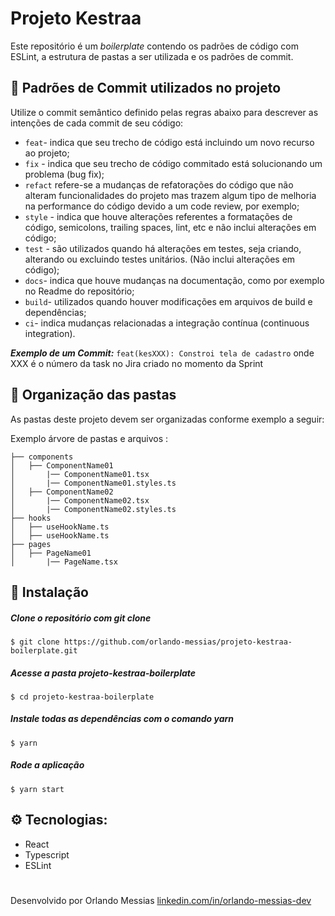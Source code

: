 # Projeto Kestraa

Este repositório é um _boilerplate_ contendo os padrões de código com ESLint, a estrutura de pastas a ser utilizada e os padrões de commit.

## :memo: Padrões de Commit utilizados no projeto

Utilize o commit semântico definido pelas regras abaixo para descrever as intenções de cada commit de seu código:

- ```feat```- indica que seu trecho de código está incluindo um novo recurso ao projeto;
- ```fix``` - indica que seu trecho de código commitado está solucionando um problema (bug fix);
- ```refact``` refere-se a mudanças de refatorações do código que não alteram funcionalidades do projeto mas trazem algum tipo de melhoria na performance do código devido a um code review, por exemplo;
- ```style``` - indica que houve alterações referentes a formatações de código, semicolons, trailing spaces, lint, etc e não inclui alterações em código;
- ```test``` - são utilizados quando há alterações em testes, seja criando, alterando ou excluindo testes unitários. (Não inclui alterações em código);
- ```docs```- indica que houve mudanças na documentação, como por exemplo no Readme do repositório;
- ```build```- utilizados quando houver modificações em arquivos de build e dependências;
- ```ci```- indica mudanças relacionadas a integração contínua (continuous integration).

**_Exemplo de um Commit:_**
```feat(kesXXX): Constroi tela de cadastro```
onde XXX é o número da task no Jira criado no momento da Sprint

## :file_folder: Organização das pastas

As pastas deste projeto devem ser organizadas conforme exemplo a seguir:

Exemplo árvore de pastas e arquivos :
```
├── components
│   ├── ComponentName01
│       |── ComponentName01.tsx
│       |── ComponentName01.styles.ts
│   ├── ComponentName02
│       |── ComponentName02.tsx
│       |── ComponentName02.styles.ts
├── hooks
│   ├── useHookName.ts
│   ├── useHookName.ts
├── pages
│   ├── PageName01
│       |── PageName.tsx

```

## :traffic_light: Instalação

##### **Clone o repositório com git clone**
```
$ git clone https://github.com/orlando-messias/projeto-kestraa-boilerplate.git
```
##### **Acesse a pasta _projeto-kestraa-boilerplate_**
```
$ cd projeto-kestraa-boilerplate
```

##### **Instale todas as dependências com o comando yarn**
```
$ yarn
```

##### **Rode a aplicação**
```
$ yarn start
```

## :gear: Tecnologias:

- React
- Typescript
- ESLint
#
Desenvolvido por Orlando Messias [linkedin.com/in/orlando-messias-dev](https://www.linkedin.com/in/orlando-messias-dev)
